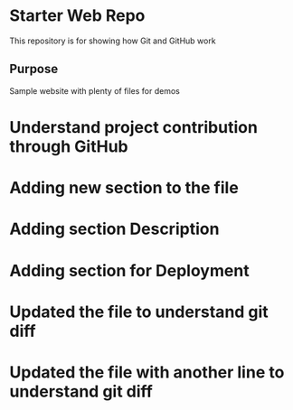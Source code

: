 # Starter Web Repo

This repository is for showing how Git and GitHub work

## Purpose

Sample website with plenty of files for demos

# Understand project contribution through GitHub


# Adding new section to the file

# Adding section Description
# Adding section for Deployment


# Updated the file to understand git diff
# Updated the file with another line to understand git diff

